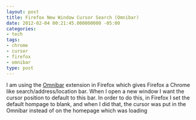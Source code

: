 ```yaml
---
layout: post
title: Firefox New Window Cursor Search (Omnibar)
date: 2012-02-04 00:21:45.000000000 -05:00
categories:
- tech
tags:
- chrome
- cursor
- firefox
- omnibar
type: post
---
```

I am using the <a href="https://addons.mozilla.org/en-US/firefox/addon/omnibar/">Omnibar</a> extension in Firefox which gives Firefox a Chrome like search/address/location bar. When I open a new window I want the cursor position to default to this bar. In order to do this, in Firefox I set the default hompage to blank, and when I did that, the cursor was put in the Omnibar instead of on the homepage which was loading
